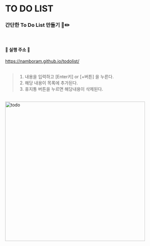 # TO DO LIST
### 간단한 To Do List 만들기 📔✏️  

<br>

#### 🐣 실행 주소 🐣
 <https://namboram.github.io/todolist/>
<br>
<br>
> 1. 내용을 입력하고 [Enter키] or [+버튼] 을 누른다. <br>
> 2. 해당 내용이 목록에 추가된다. <br>
> 3. 휴지통 버튼을 누르면 해당내용이 삭제된다.

<br>
<img width="450" alt="todo" src="https://user-images.githubusercontent.com/68538657/102306804-71205f00-3fa6-11eb-8311-203f36ae3016.png">
